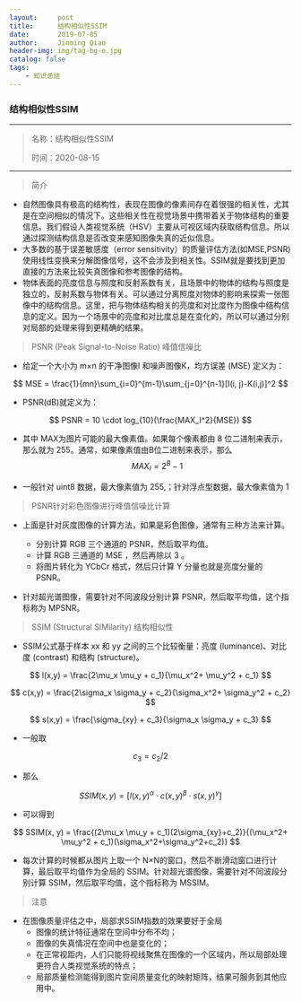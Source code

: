 ```yaml
---
layout:     post
title:      结构相似性SSIM
date:       2019-07-05
author:     Jinming Qiao
header-img: img/tag-bg-o.jpg
catalog: false
tags:
    - 知识总结
---
```


### 结构相似性SSIM ###

---

> 名称：结构相似性SSIM
>
> 时间：2020-08-15

---



> 简介

- 自然图像具有极高的结构性，表现在图像的像素间存在着很强的相关性，尤其是在空间相似的情况下。这些相关性在视觉场景中携带着关于物体结构的重要信息。我们假设人类视觉系统（HSV）主要从可视区域内获取结构信息。所以通过探测结构信息是否改变来感知图像失真的近似信息。
- 大多数的基于误差敏感度（error sensitivity）的质量评估方法(如MSE,PSNR)使用线性变换来分解图像信号，这不会涉及到相关性。SSIM就是要找到更加直接的方法来比较失真图像和参考图像的结构。
- 物体表面的亮度信息与照度和反射系数有关，且场景中的物体的结构与照度是独立的，反射系数与物体有关。可以通过分离照度对物体的影响来探索一张图像中的结构信息。这里，把与物体结构相关的亮度和对比度作为图像中结构信息的定义。因为一个场景中的亮度和对比度总是在变化的，所以可以通过分别对局部的处理来得到更精确的结果。



> PSNR (Peak Signal-to-Noise Ratio) 峰值信噪比

- 给定一个大小为 m×n 的干净图像I 和噪声图像K，均方误差 (MSE) 定义为：

$$
MSE = \frac{1}{mn}\sum_{i=0}^{m-1}\sum_{j=0}^{n-1}[I(i, j)-K(i,j)]^2
$$

- PSNR(dB)就定义为：

$$
PSNR = 10 \cdot log_{10}(\frac{MAX_I^2}{MSE})
$$

- 其中 MAX为图片可能的最大像素值。如果每个像素都由 8 位二进制来表示，那么就为 255。通常，如果像素值由B位二进制来表示，那么
  $$
  MAX_I = 2^B-1
  $$
  
- 一般针对 uint8 数据，最大像素值为 255,；针对浮点型数据，最大像素值为 1



> PSNR针对彩色图像进行峰值信噪比计算

- 上面是针对灰度图像的计算方法，如果是彩色图像，通常有三种方法来计算。
  - 分别计算 RGB 三个通道的 PSNR，然后取平均值。
  - 计算 RGB 三通道的 MSE ，然后再除以 3 。
  - 将图片转化为 YCbCr 格式，然后只计算 Y 分量也就是亮度分量的 PSNR。

- 针对超光谱图像，需要针对不同波段分别计算 PSNR，然后取平均值，这个指标称为 MPSNR。



> SSIM (Structural SIMilarity) 结构相似性

- SSIM公式基于样本 xx 和 yy 之间的三个比较衡量：亮度 (luminance)、对比度 (contrast) 和结构 (structure)。

$$
l(x,y) =  \frac{2\mu_x \mu_y + c_1}{\mu_x^2+ \mu_y^2 + c_1}
$$

$$
c(x,y) =  \frac{2\sigma_x \sigma_y + c_2}{\sigma_x^2+ \sigma_y^2 + c_2}
$$

$$
s(x,y) =  \frac{\sigma_{xy} + c_3}{\sigma_x \sigma_y  + c_3}
$$

- 一般取 

$$
c_3 = c_2 / 2
$$

- 那么

$$
SSIM(x, y) = [l(x,y)^{\alpha} \cdot c(x,y)^{\beta} \cdot s(x,y)^{\gamma}]
$$

- 可以得到

$$
SSIM(x, y) = \frac{(2\mu_x \mu_y + c_1)(2\sigma_{xy}+c_2)}{(\mu_x^2+ \mu_y^2 + c_1)(\sigma_x^2+\sigma_y^2+c_2)}
$$

- 每次计算的时候都从图片上取一个 N×N的窗口，然后不断滑动窗口进行计算，最后取平均值作为全局的 SSIM。针对超光谱图像，需要针对不同波段分别计算 SSIM，然后取平均值，这个指标称为 MSSIM。



> 注意

- 在图像质量评估之中，局部求SSIM指数的效果要好于全局
  - 图像的统计特征通常在空间中分布不均；
  - 图像的失真情况在空间中也是变化的；
  - 在正常视距内，人们只能将视线聚焦在图像的一个区域内，所以局部处理更符合人类视觉系统的特点；
  - 局部质量检测能得到图片空间质量变化的映射矩阵，结果可服务到其他应用中。